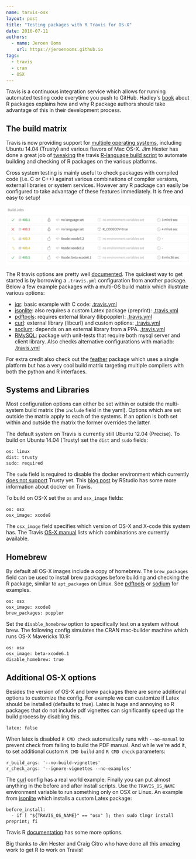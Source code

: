 ```yaml
---
name: tarvis-osx
layout: post
title: "Testing packages with R Travis for OS-X"
date: 2016-07-11
authors:
  - name: Jeroen Ooms
    url: https://jeroenooms.github.io
tags:
  - travis
  - cran
  - OSX
---
```


Travis is a continuous integration service which allows for running automated testing code everytime you push to GitHub. Hadley's [book](http://r-pkgs.had.co.nz/check.html) about R packages explains how and why R package authors should take advantage of this in their development process.

## The build matrix

Travis is now providing support for [multiple operating systems](https://docs.travis-ci.com/user/multi-os/), including Ubuntu 14.04 (Trusty) and various flavors of Mac OS-X. Jim Hester has done a great job of [tweaking](https://github.com/travis-ci/travis-build/commits/master/lib/travis/build/script/r.rb) the travis [R-language build script](https://github.com/travis-ci/travis-build/blob/master/lib/travis/build/script/r.rb) to automate building and checking of R packages on the various platforms. 

Cross system testing is mainly useful to check packages with compiled code (i.e. C or C++) against various combinations of compiler versions, external libraries or system services. However any R package can easily be configured to take advantage of these features immediately. It is free and easy to setup!

[![Travis Screenshot](/assets/blog-images/travis.png)](https://travis-ci.org/rstats-db/RMySQL)

The R travis options are pretty well [documented](https://docs.travis-ci.com/user/languages/r). The quickest way to get started is by borrowing a `.travis.yml` configuration from another package. Below a few example packages with a multi-OS build matrix which illustrate various options:

 - [jqr](https://travis-ci.org/ropensci/jqr): basic example with C code: [.travis.yml](https://github.com/ropensci/jqr/blob/master/.travis.yml)
 - [jsonlite](https://travis-ci.org/jeroenooms/jsonlite): also requires a custom Latex package (preprint): [.travis.yml](https://github.com/jeroenooms/jsonlite/blob/master/.travis.yml) 
 - [pdftools](https://travis-ci.org/ropensci/pdftools): requires external library (libpoppler): [.travis.yml](https://github.com/ropensci/pdftools/blob/master/.travis.yml)
 - [curl](https://travis-ci.org/jeroenooms/curl): external library (libcurl) and custom options: [.travis.yml](https://github.com/jeroenooms/curl/blob/master/.travis.yml)  
 - [sodium](https://travis-ci.org/jeroenooms/sodium): depends on an external library from a PPA. [.travis.yml](https://github.com/jeroenooms/sodium/blob/master/.travis.yml)  
 - [RMySQL](https://travis-ci.org/rstats-db/RMySQL): package with unit-tests that require both mysql server and client library. Also checks alternative configurations with mariadb: [.travis.yml](https://github.com/rstats-db/RMySQL/blob/master/.travis.yml) 

For extra credit also check out the [feather](https://github.com/wesm/feather/blob/master/.travis.yml) package which uses a single platform but has a very cool build matrix targeting multiple compilers with both the python and R interfaces.  

## Systems and Libraries

Most configuration options can either be set within or outside the multi-system build matrix (the `include` field in the yaml). Options which are set outside the matrix apply to each of the systems. If an option is both set within and outside the matrix the former overrides the latter.

The default system on Travis is currently still Ubuntu 12.04 (Precise). To build on Ubuntu 14.04 (Trusty) set the `dist` and `sudo` fields:

```
os: linux
dist: trusty
sudo: required
```

The `sudo` field is required to disable the docker environment which currently [does not support](https://docs.travis-ci.com/user/trusty-ci-environment/) Trusty yet. This [blog post](https://blog.rstudio.org/2016/03/09/r-on-travis-ci/) by RStudio has some more information about docker on Travis.

To build on OS-X set the `os` and `osx_image` fields:

```
os: osx
osx_image: xcode8
```

The `osx_image` field specifies which version of OS-X and X-code this system has. The Travis [OS-X manual](https://docs.travis-ci.com/user/osx-ci-environment/) lists which combinations are currently available. 


## Homebrew

By default all OS-X images include a copy of homebrew. The `brew_packages` field can be used to install brew packages before building and checking the R package, similar to `apt_packages` on Linux. See [pdftools](https://github.com/ropensci/pdftools/blob/master/.travis.yml) or [sodium](https://github.com/jeroenooms/sodium/blob/master/.travis.yml) for examples.


```
os: osx
osx_image: xcode8
brew_packages: poppler
```

Set the `disable_homebrew` option to specifically test on a system without brew. The following config simulates the CRAN mac-builder machine which runs OS-X Mavericks 10.9:

```
os: osx
osx_image: beta-xcode6.1
disable_homebrew: true
```

## Additional OS-X options

Besides the version of OS-X and brew packages there are some additional options to customize the config. For example we can customize if Latex should be installed (defaults to true). Latex is huge and annoying so R packages that do not include pdf vignettes can significantly speed up the build process by disabling this. 

```
latex: false
```

When latex is disabled `R CMD check` automatically runs with `--no-manual` to prevent check from failing to build the PDF manual. And while we're add it, to set additional custom `R CMD build` and `R CMD check` parameters:

```
r_build_args: '--no-build-vignettes'
r_check_args: '--ignore-vignettes --no-examples'
```

The [curl](https://github.com/jeroenooms/curl/blob/master/.travis.yml) config has a real world example. Finally you can put almost anything in the before and after install scripts. Use the `TRAVIS_OS_NAME` environment variable to run something only on OSX or Linux. An example from [jsonlite](https://github.com/jeroenooms/jsonlite/blob/master/.travis.yml) which installs a custom Latex package:

```
before_install:
  - if [ "${TRAVIS_OS_NAME}" == "osx" ]; then sudo tlmgr install preprint; fi
```

Travis R [documentation](https://docs.travis-ci.com/user/languages/r) has some more options.

Big thanks to Jim Hester and Craig Citro who have done all this amazing work to get R to work on Travis! 
